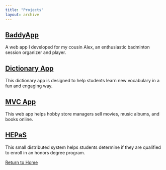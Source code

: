 ```yaml
---
title: "Projects"
layout: archive
---
```


## [BaddyApp](../projects/baddyapp)
A web app I developed for my cousin Alex, an enthusiastic badminton session organizer and player.
## [Dictionary App](../projects/dictionaryApp)
This dictionary app is designed to help students learn new vocabulary in a fun and engaging way.
## [MVC App](../projects/mvcApp)
This web app helps hobby store managers sell movies, music albums, and books online.
## [HEPaS](../projects/hepas)
This small distributed system helps students determine if they are qualified to enroll in an honors degree program.
<div style="margin:auto; padding:auto;">
  <a href="/" class="btn btn--primary">Return to Home</a>
</div>